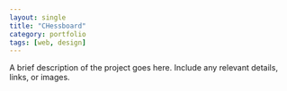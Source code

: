 ```yaml
---
layout: single
title: "CHessboard"
category: portfolio
tags: [web, design]
---
```


A brief description of the project goes here. Include any relevant details, links, or images.
